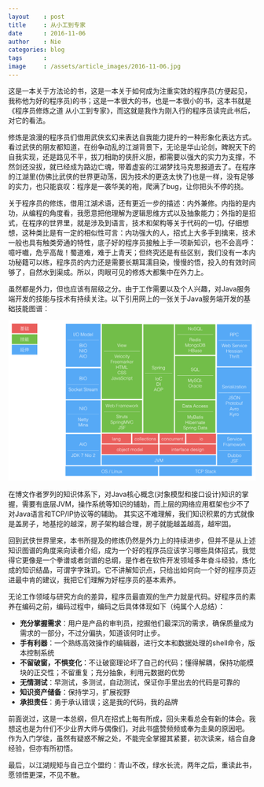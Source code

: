 ```yaml
---
layout    : post
title     : 从小工到专家
date      : 2016-11-06
author    : Nie
categories: blog
tags      : 
image     : /assets/article_images/2016-11-06.jpg
---
```


这是一本关于方法论的书，这是一本关于如何成为注重实效的程序员(方便起见，我称他为好的程序员)的书；这是一本很大的书，也是一本很小的书，这本书就是《程序员修炼之道 从小工到专家》，而这就是我作为刚入行的程序员读完此书后，对它的看法。

修炼是浪漫的程序员们借用武侠玄幻来表达自我能力提升的一种形象化表达方式。看过武侠的朋友都知道，在纷争动乱的江湖背景下，无论是华山论剑，睥睨天下的自我实现，还是路见不平，拔刀相助的侠肝义胆，都需要以强大的实力为支撑，不然剑还没拔，就已经成为路边亡魂，带着虚妄的江湖梦找马克思报道去了。在程序的江湖里(仿佛比武侠的世界更动荡，因为技术的更迭太快了)也是一样，没有足够的实力，也只能哀叹：程序是一袭华美的袍，爬满了bug，让你把头不停的挠。

关于程序员的修炼，借用江湖术语，还有更近一步的描述：内外兼修。内指的是内功，从编程的角度看，我愿意把他理解为逻辑思维方式以及抽象能力；外指的是招式，在程序的世界里，就是涉及到语言，技术和架构等关于代码的一切。仔细想想，这种类比是有一定的相似性可言：内功强大的人，招式上大多手到擒来，技术一般也具有触类旁通的特性，底子好的程序员接触上手一项新知识，也不会高呼：噫吁嚱，危乎高哉！蜀道难，难于上青天；但终究还是有些区别，我们没有一本内功秘籍可以练，程序员的内力还是需要长期耳濡目染，慢慢的悟，投入的有效时间够了，自然水到渠成。所以，肉眼可见的修炼大都集中在外力上。

虽然都是外力，但也应该有层级之分。由于工作需要以及个人兴趣，对Java服务端开发的技能与技术有持续关注。以下引用网上的一张关于Java服务端开发的基础技能图谱：

![java服务端技能图谱](/assets/article_images/readingnotes/knowleagemap.jpg)

在博文作者罗列的知识体系下，对Java核心概念(对象模型和接口设计)知识的掌握，需要有底层JVM，操作系统等知识的辅助，而上层的网络应用框架也少不了对Java语言和TCP/IP协议等的辅助。
其实这不难理解，我们知识积累的方式就像是盖房子，地基挖的越深，房子架构越合理，房子就能越盖越高，越牢固。

回到武侠世界里来，本书所提及的修炼仍然是外力上的持续进步，但并不是从上述知识图谱的角度来向读者介绍，成为一个好的程序员应该学习哪些具体招式，我觉得它更像是一个拳谱或者剑谱的总纲，是作者在软件开发领域多年奋斗经验，炼化成的知识结晶，可谓字字珠玑。它不讲解知识点，只给出如何向一个好的程序员迈进最中肯的建议，我把它们理解为好程序员的基本素养。

无论工作领域与研究方向的差异，程序员最直观的生产力就是代码。好程序员的素养在编码之前，编码过程中，编码之后具体体现如下（纯属个人总结）：

- **充分掌握需求**：用户是产品的审判员，挖掘他们最深沉的需求，确保质量成为需求的一部分，不过分偏执，知道该何时止步。
- **手有利器**：一个熟练高效操作的编辑器，进行文本和数据处理的shell命令，版本控制系统 
- **不留破窗，不惧变化**：不让破窗理论坏了自己的代码；懂得解耦，保持功能模块的正交性；不留重复；充分抽象，利用元数据的优势
- **无情测试**：早测试，多测试，自动测试，保证你手里出去的代码是可靠的
- **知识资产储备**：保持学习，扩展视野
- **承担责任**：勇于承认错误；这是我的代码，我的品牌

前面说过，这是一本总纲，但凡在招式上每有所成，回头来看总会有新的体会。我想这也是为什们不少业界大师与偶像们，对此书盛赞频频或奉为圭臬的原因吧。
作为入门学徒，虽然有疑惑不解之处，不能完全掌握其紧要，初次读来，结合自身经验，但亦有所初悟。

最后，以江湖规矩与自己立个盟约：青山不改，绿水长流，两年之后，重读此书，愿领悟更深，不见不散。





